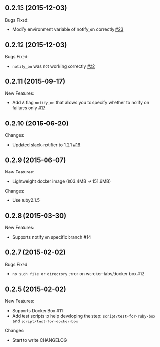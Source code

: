 ## 0.2.13 (2015-12-03)
Bugs Fixed:

* Modify environment variable of notify_on correctly [#23](https://github.com/wantedly/step-pretty-slack-notify/pull/23)

## 0.2.12 (2015-12-03)
Bugs Fixed:

* `notify_on` was not working correctly [#22](https://github.com/wantedly/step-pretty-slack-notify/pull/22)

## 0.2.11 (2015-09-17)
New Features:

* Add A flag `notify_on` that allows you to specify whether to notify on failures only [#17](https://github.com/wantedly/step-pretty-slack-notify/issues/17)

## 0.2.10 (2015-06-20)
Changes:

* Updated slack-notifier to 1.2.1 [#16](https://github.com/wantedly/step-pretty-slack-notify/pull/16)

## 0.2.9 (2015-06-07)
New Features:

* Lightweight docker image (803.4MB -> 151.6MB)

Changes:

* Use ruby2.1.5

## 0.2.8 (2015-03-30)

New Features:

* Supports notify on specific branch #14

## 0.2.7 (2015-02-02)

Bugs Fixed

* `no such file or directory` error on wercker-labs/docker box #12

## 0.2.5 (2015-02-02)

New Features:

* Supports Docker Box #11
* Add test scripts to help developing the step: `script/test-for-ruby-box` and `script/test-for-docker-box`

Changes:

* Start to write CHANGELOG

